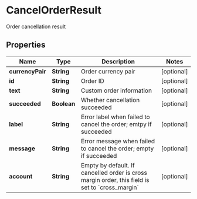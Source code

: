 

# CancelOrderResult

Order cancellation result
## Properties

Name | Type | Description | Notes
------------ | ------------- | ------------- | -------------
**currencyPair** | **String** | Order currency pair |  [optional]
**id** | **String** | Order ID |  [optional]
**text** | **String** | Custom order information |  [optional]
**succeeded** | **Boolean** | Whether cancellation succeeded |  [optional]
**label** | **String** | Error label when failed to cancel the order; emtpy if succeeded |  [optional]
**message** | **String** | Error message when failed to cancel the order; empty if succeeded |  [optional]
**account** | **String** | Empty by default. If cancelled order is cross margin order, this field is set to &#x60;cross_margin&#x60; |  [optional]



